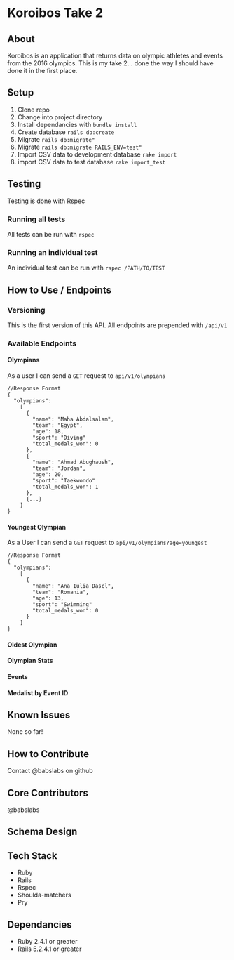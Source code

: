 # Koroibos Take 2

## About
Koroibos is an application that returns data on olympic athletes and events from the 2016 olympics. This is my take 2... done the way I should have done it in the first place.

## Setup
1. Clone repo
1. Change into project directory
1. Install dependancies with `bundle install`
1. Create database `rails db:create`
1. Migrate `rails db:migrate"`
1. Migrate `rails db:migrate RAILS_ENV=test"`
1. Import CSV data to development database `rake import`
1. import CSV data to test database `rake import_test`

## Testing
Testing is done with Rspec

### Running all tests
All tests can be run with `rspec`

### Running an individual test
An individual test can be run with `rspec /PATH/TO/TEST`

## How to Use / Endpoints

### Versioning
This is the first version of this API. All endpoints are prepended with `/api/v1`

### Available Endpoints
#### Olympians
As a user I can send a `GET` request to `api/v1/olympians`

```
//Response Format
{
  "olympians":
    [
      {
        "name": "Maha Abdalsalam",
        "team": "Egypt",
        "age": 18,
        "sport": "Diving"
        "total_medals_won": 0
      },
      {
        "name": "Ahmad Abughaush",
        "team": "Jordan",
        "age": 20,
        "sport": "Taekwondo"
        "total_medals_won": 1
      },
      {...}
    ]
}
```

#### Youngest Olympian
As a User I can send a `GET` request to `api/v1/olympians?age=youngest`

```
//Response Format
{
  "olympians":
    [
      {
        "name": "Ana Iulia Dascl",
        "team": "Romania",
        "age": 13,
        "sport": "Swimming"
        "total_medals_won": 0
      }
    ]
}
```

#### Oldest Olympian
#### Olympian Stats
#### Events
#### Medalist by Event ID

## Known Issues
None so far!

## How to Contribute
Contact @babslabs on github

## Core Contributors
@babslabs

## Schema Design

## Tech Stack
- Ruby
- Rails
- Rspec
- Shoulda-matchers
- Pry

## Dependancies
- Ruby 2.4.1 or greater
- Rails 5.2.4.1 or greater